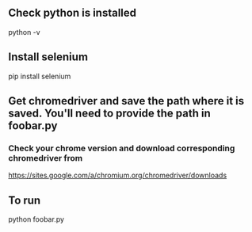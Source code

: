 ## Check python is installed
python -v

## Install selenium
pip install selenium


## Get chromedriver and save the path where it is saved. You'll need to provide the path in foobar.py 
### Check your chrome version and download corresponding chromedriver from
https://sites.google.com/a/chromium.org/chromedriver/downloads

## To run

python foobar.py
